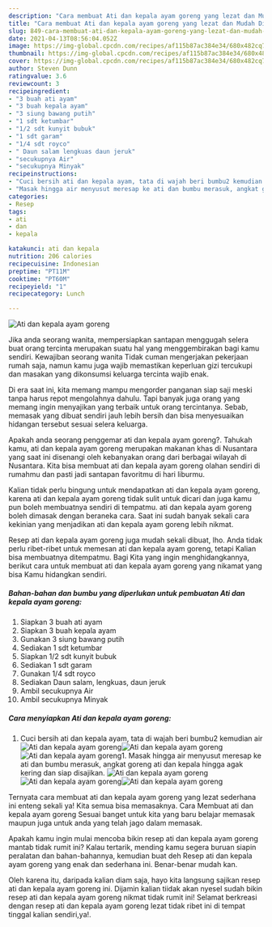 ```yaml
---
description: "Cara membuat Ati dan kepala ayam goreng yang lezat dan Mudah Dibuat"
title: "Cara membuat Ati dan kepala ayam goreng yang lezat dan Mudah Dibuat"
slug: 849-cara-membuat-ati-dan-kepala-ayam-goreng-yang-lezat-dan-mudah-dibuat
date: 2021-04-13T08:56:04.052Z
image: https://img-global.cpcdn.com/recipes/af115b87ac384e34/680x482cq70/ati-dan-kepala-ayam-goreng-foto-resep-utama.jpg
thumbnail: https://img-global.cpcdn.com/recipes/af115b87ac384e34/680x482cq70/ati-dan-kepala-ayam-goreng-foto-resep-utama.jpg
cover: https://img-global.cpcdn.com/recipes/af115b87ac384e34/680x482cq70/ati-dan-kepala-ayam-goreng-foto-resep-utama.jpg
author: Steven Dunn
ratingvalue: 3.6
reviewcount: 3
recipeingredient:
- "3 buah ati ayam"
- "3 buah kepala ayam"
- "3 siung bawang putih"
- "1 sdt ketumbar"
- "1/2 sdt kunyit bubuk"
- "1 sdt garam"
- "1/4 sdt royco"
- " Daun salam lengkuas daun jeruk"
- "secukupnya Air"
- "secukupnya Minyak"
recipeinstructions:
- "Cuci bersih ati dan kepala ayam, tata di wajah beri bumbu2 kemudian air"
- "Masak hingga air menyusut meresap ke ati dan bumbu merasuk, angkat goreng ati dan kepala hingga agak kering dan siap disajikan."
categories:
- Resep
tags:
- ati
- dan
- kepala

katakunci: ati dan kepala 
nutrition: 206 calories
recipecuisine: Indonesian
preptime: "PT11M"
cooktime: "PT60M"
recipeyield: "1"
recipecategory: Lunch

---
```



![Ati dan kepala ayam goreng](https://img-global.cpcdn.com/recipes/af115b87ac384e34/680x482cq70/ati-dan-kepala-ayam-goreng-foto-resep-utama.jpg)

Jika anda seorang wanita, mempersiapkan santapan menggugah selera buat orang tercinta merupakan suatu hal yang menggembirakan bagi kamu sendiri. Kewajiban seorang  wanita Tidak cuman mengerjakan pekerjaan rumah saja, namun kamu juga wajib memastikan keperluan gizi tercukupi dan masakan yang dikonsumsi keluarga tercinta wajib enak.

Di era  saat ini, kita memang mampu mengorder panganan siap saji meski tanpa harus repot mengolahnya dahulu. Tapi banyak juga orang yang memang ingin menyajikan yang terbaik untuk orang tercintanya. Sebab, memasak yang dibuat sendiri jauh lebih bersih dan bisa menyesuaikan hidangan tersebut sesuai selera keluarga. 



Apakah anda seorang penggemar ati dan kepala ayam goreng?. Tahukah kamu, ati dan kepala ayam goreng merupakan makanan khas di Nusantara yang saat ini disenangi oleh kebanyakan orang dari berbagai wilayah di Nusantara. Kita bisa membuat ati dan kepala ayam goreng olahan sendiri di rumahmu dan pasti jadi santapan favoritmu di hari liburmu.

Kalian tidak perlu bingung untuk mendapatkan ati dan kepala ayam goreng, karena ati dan kepala ayam goreng tidak sulit untuk dicari dan juga kamu pun boleh membuatnya sendiri di tempatmu. ati dan kepala ayam goreng boleh dimasak dengan beraneka cara. Saat ini sudah banyak sekali cara kekinian yang menjadikan ati dan kepala ayam goreng lebih nikmat.

Resep ati dan kepala ayam goreng juga mudah sekali dibuat, lho. Anda tidak perlu ribet-ribet untuk memesan ati dan kepala ayam goreng, tetapi Kalian bisa membuatnya ditempatmu. Bagi Kita yang ingin menghidangkannya, berikut cara untuk membuat ati dan kepala ayam goreng yang nikamat yang bisa Kamu hidangkan sendiri.

<!--inarticleads1-->

##### Bahan-bahan dan bumbu yang diperlukan untuk pembuatan Ati dan kepala ayam goreng:

1. Siapkan 3 buah ati ayam
1. Siapkan 3 buah kepala ayam
1. Gunakan 3 siung bawang putih
1. Sediakan 1 sdt ketumbar
1. Siapkan 1/2 sdt kunyit bubuk
1. Sediakan 1 sdt garam
1. Gunakan 1/4 sdt royco
1. Sediakan  Daun salam, lengkuas, daun jeruk
1. Ambil secukupnya Air
1. Ambil secukupnya Minyak




<!--inarticleads2-->

##### Cara menyiapkan Ati dan kepala ayam goreng:

1. Cuci bersih ati dan kepala ayam, tata di wajah beri bumbu2 kemudian air
<img src="https://img-global.cpcdn.com/steps/3bd19cf4a3981b76/160x128cq70/ati-dan-kepala-ayam-goreng-langkah-memasak-1-foto.jpg" alt="Ati dan kepala ayam goreng"><img src="https://img-global.cpcdn.com/steps/606a4c856aa2f487/160x128cq70/ati-dan-kepala-ayam-goreng-langkah-memasak-1-foto.jpg" alt="Ati dan kepala ayam goreng"><img src="https://img-global.cpcdn.com/steps/68f797169b0f686c/160x128cq70/ati-dan-kepala-ayam-goreng-langkah-memasak-1-foto.jpg" alt="Ati dan kepala ayam goreng">1. Masak hingga air menyusut meresap ke ati dan bumbu merasuk, angkat goreng ati dan kepala hingga agak kering dan siap disajikan.
<img src="https://img-global.cpcdn.com/steps/a0f88fc6f40e0cbd/160x128cq70/ati-dan-kepala-ayam-goreng-langkah-memasak-2-foto.jpg" alt="Ati dan kepala ayam goreng"><img src="https://img-global.cpcdn.com/steps/484ee3abfde2e5e5/160x128cq70/ati-dan-kepala-ayam-goreng-langkah-memasak-2-foto.jpg" alt="Ati dan kepala ayam goreng"><img src="https://img-global.cpcdn.com/steps/be8224829298ce33/160x128cq70/ati-dan-kepala-ayam-goreng-langkah-memasak-2-foto.jpg" alt="Ati dan kepala ayam goreng">



Ternyata cara membuat ati dan kepala ayam goreng yang lezat sederhana ini enteng sekali ya! Kita semua bisa memasaknya. Cara Membuat ati dan kepala ayam goreng Sesuai banget untuk kita yang baru belajar memasak maupun juga untuk anda yang telah jago dalam memasak.

Apakah kamu ingin mulai mencoba bikin resep ati dan kepala ayam goreng mantab tidak rumit ini? Kalau tertarik, mending kamu segera buruan siapin peralatan dan bahan-bahannya, kemudian buat deh Resep ati dan kepala ayam goreng yang enak dan sederhana ini. Benar-benar mudah kan. 

Oleh karena itu, daripada kalian diam saja, hayo kita langsung sajikan resep ati dan kepala ayam goreng ini. Dijamin kalian tiidak akan nyesel sudah bikin resep ati dan kepala ayam goreng nikmat tidak rumit ini! Selamat berkreasi dengan resep ati dan kepala ayam goreng lezat tidak ribet ini di tempat tinggal kalian sendiri,ya!.

